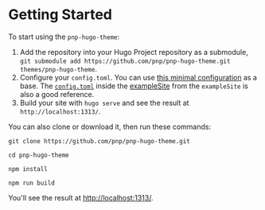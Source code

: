 # Getting Started

To start using the `pnp-hugo-theme`:

1. Add the repository into your Hugo Project repository as a submodule, `git submodule add https://github.com/pnp/pnp-hugo-theme.git themes/pnp-hugo-theme`.
2. Configure your `config.toml`. You can use [this minimal configuration](https://github.com/pnp/pnp-hugo-theme/blob/main/docs/configurations.md#complete-example) as a base. The [`config.toml`](https://github.com/luizdepra/hugo-coder/blob/master/exampleSite/config.toml) inside the [exampleSite](https://github.com/pnp/pnp-hugo-theme/tree/main/exampleSite) from the `exampleSite` is also a good reference.
3. Build your site with `hugo serve` and see the result at `http://localhost:1313/`.

You can also clone or download it, then run these commands:

```
git clone https://github.com/pnp/pnp-hugo-theme.git

cd pnp-hugo-theme

npm install

npm run build
```

You'll see the result at [http://localhost:1313/](http://localhost:1313/).

